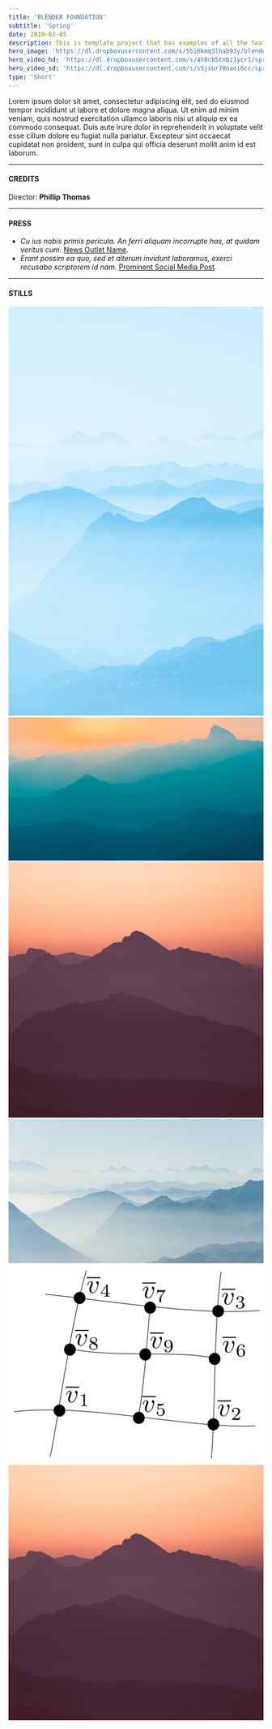 ```yaml
---
title: 'BLENDER FOUNDATION'
subtitle: 'Spring'
date: 2019-02-05
description: This is template project that has examples of all the features I need for a short film project.
hero_image: 'https://dl.dropboxusercontent.com/s/55i6kmq3lhab93y/blender.jpg'
hero_video_hd: 'https://dl.dropboxusercontent.com/s/4h8cb5tnbz1ycr1/spring_hd.mp4'
hero_video_sd: 'https://dl.dropboxusercontent.com/s/s5jxur70oaoi6cc/spring_sd.mp4'
type: 'Short'
---
```


Lorem ipsum dolor sit amet, consectetur adipiscing elit, sed do eiusmod tempor 
incididunt ut labore et dolore magna aliqua. Ut enim ad minim veniam, quis 
nostrud exercitation ullamco laboris nisi ut aliquip ex ea commodo consequat.
Duis aute irure dolor in reprehenderit in voluptate velit esse cillum dolore eu 
fugiat nulla pariatur. Excepteur sint occaecat cupidatat non proident, sunt in 
culpa qui officia deserunt mollit anim id est laborum.

---

#### CREDITS
<span class="role"> Director:</span>
<span class="credit">**Phillip Thomas**</span>

---

#### PRESS
+ *Cu ius nobis primis pericula. An ferri aliquam incorrupte has, at quidam veritus cum.* [News Outlet Name](https://reddit.com).
+ *Erant possim ea quo, sed et alterum invidunt laboramus, exerci recusabo scriptorem id nam.* [Prominent Social Media Post](https://reddit.com).

---

#### STILLS
<div class="gallery" data-columns="3">
	<img src="/images/demo/demo-portrait.jpg">
	<img src="/images/demo/demo-landscape.jpg">
	<img src="/images/demo/demo-square.jpg">
	<img src="/images/demo/demo-landscape-2.jpg">
	<img src="/images/demo/2_post.png">
	<img src="/images/demo/demo-square.jpg">
</div>
